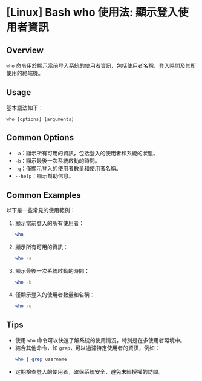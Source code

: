 # [Linux] Bash who 使用法: 顯示登入使用者資訊

## Overview
`who` 命令用於顯示當前登入系統的使用者資訊，包括使用者名稱、登入時間及其所使用的終端機。

## Usage
基本語法如下：
```
who [options] [arguments]
```

## Common Options
- `-a`：顯示所有可用的資訊，包括登入的使用者和系統的狀態。
- `-b`：顯示最後一次系統啟動的時間。
- `-q`：僅顯示登入的使用者數量和使用者名稱。
- `--help`：顯示幫助信息。

## Common Examples
以下是一些常見的使用範例：

1. 顯示當前登入的所有使用者：
   ```bash
   who
   ```

2. 顯示所有可用的資訊：
   ```bash
   who -a
   ```

3. 顯示最後一次系統啟動的時間：
   ```bash
   who -b
   ```

4. 僅顯示登入的使用者數量和名稱：
   ```bash
   who -q
   ```

## Tips
- 使用 `who` 命令可以快速了解系統的使用情況，特別是在多使用者環境中。
- 結合其他命令，如 `grep`，可以過濾特定使用者的資訊，例如：
  ```bash
  who | grep username
  ```
- 定期檢查登入的使用者，確保系統安全，避免未經授權的訪問。